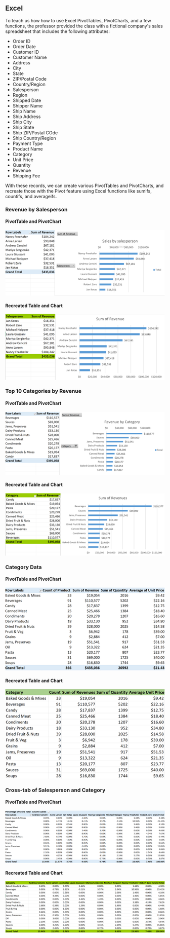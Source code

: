 ## Excel

To teach us how how to use Excel PivotTables, PivotCharts, and a few functions, the professor provided the class with a fictional company's sales spreadsheet that includes the following attributes:
- Order ID
- Order Date
- Customer ID
- Customer Name
- Address
- City
- State
- ZIP/Postal Code
- Country/Region
- Salesperson
- Region
- Shipped Date
- Shipper Name
- Ship Name
- Ship Address
- Ship City
- Ship State
- Ship ZIP/Postal COde
- Ship Country/Region
- Payment Type
- Product Name
- Category
- Unit Price
- Quantity
- Revenue
- Shipping Fee

With these records, we can create various PivotTables and PivotCharts, and recreate those with the Pivot feature using Excel functions like sumifs, countifs, and averageifs.

### Revenue by Salesperson
#### PivotTable and PivotChart
![](Images/1.png)
#### Recreated Table and Chart
![](Images/1R.png)

### Top 10 Categories by Revenue
#### PivotTable and PivotChart
![](Images/2.png)
#### Recreated Table and Chart
![](Images/2R.png)

### Category Data
#### PivotTable and PivotChart
![](Images/3.png)
#### Recreated Table and Chart
![](Images/3R.png)

### Cross-tab of Salesperson and Category
#### PivotTable and PivotChart
![](Images/4.png)
#### Recreated Table and Chart
![](Images/4R.png)

